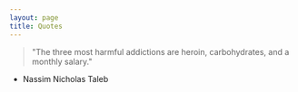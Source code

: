 ```yaml
---
layout: page
title: Quotes
---
```


> "The three most harmful addictions are heroin, carbohydrates, and a monthly salary."
  - Nassim Nicholas Taleb


